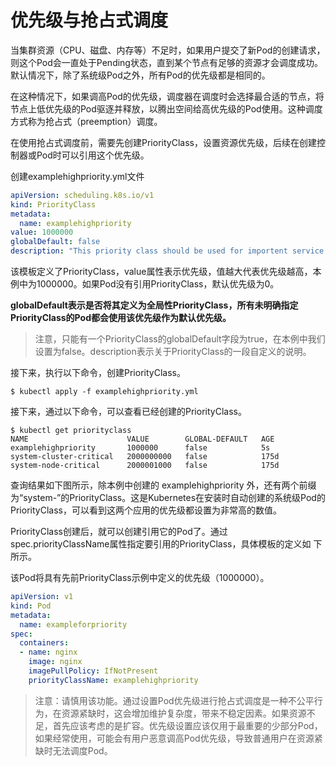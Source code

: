 # 优先级与抢占式调度

当集群资源（CPU、磁盘、内存等）不足时，如果用户提交了新Pod的创建请求，则这个Pod会一直处于Pending状态，直到某个节点有足够的资源才会调度成功。默认情况下，除了系统级Pod之外，所有Pod的优先级都是相同的。

在这种情况下，如果调高Pod的优先级，调度器在调度时会选择最合适的节点，将节点上低优先级的Pod驱逐并释放，以腾出空间给高优先级的Pod使用。这种调度方式称为抢占式（preemption）调度。



在使用抢占式调度前，需要先创建PriorityClass，设置资源优先级，后续在创建控制器或Pod时可以引用这个优先级。

创建examplehighpriority.yml文件

```yaml
apiVersion: scheduling.k8s.io/v1
kind: PriorityClass
metadata:
  name: examplehighpriority
value: 1000000
globalDefault: false
description: "This priority class should be used for importent service pods only."
```



该模板定义了PriorityClass，value属性表示优先级，值越大代表优先级越高，本例中为1000000。如果Pod没有引用PriorityClass，默认优先级为0。

**globalDefault表示是否将其定义为全局性PriorityClass，所有未明确指定PriorityClass的Pod都会使用该优先级作为默认优先级。**

> 注意，只能有一个PriorityClass的globalDefault字段为true，在本例中我们设置为false。description表示关于PriorityClass的一段自定义的说明。



接下来，执行以下命令，创建PriorityClass。

```shell
$ kubectl apply -f examplehighpriority.yml
```

接下来，通过以下命令，可以查看已经创建的PriorityClass。

```shell
$ kubectl get priorityclass
NAME                      VALUE        GLOBAL-DEFAULT   AGE
examplehighpriority       1000000      false            5s
system-cluster-critical   2000000000   false            175d
system-node-critical      2000001000   false            175d
```

查询结果如下图所示，除本例中创建的 examplehighpriority 外，还有两个前缀为“system-”的PriorityClass。这是Kubernetes在安装时自动创建的系统级Pod的PriorityClass，可以看到这两个应用的优先级都设置为非常高的数值。



PriorityClass创建后，就可以创建引用它的Pod了。通过spec.priorityClassName属性指定要引用的PriorityClass，具体模板的定义如
下所示。

该Pod将具有先前PriorityClass示例中定义的优先级（1000000）。

```yaml
apiVersion: v1
kind: Pod
metadata:
  name: exampleforpriority
spec:
  containers:
  - name: nginx
    image: nginx
    imagePullPolicy: IfNotPresent
    priorityClassName: examplehighpriority
```

> 注意：请慎用该功能。通过设置Pod优先级进行抢占式调度是一种不公平行为，在资源紧缺时，这会增加维护复杂度，带来不稳定因素。如果资源不足，首先应该考虑的是扩容。优先级设置应该仅用于最重要的少部分Pod，如果经常使用，可能会有用户恶意调高Pod优先级，导致普通用户在资源紧缺时无法调度Pod。
>


